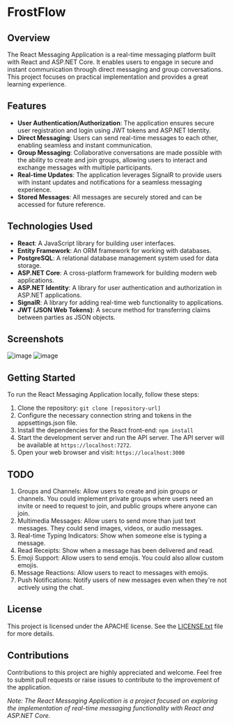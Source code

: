 # FrostFlow

## Overview
The React Messaging Application is a real-time messaging platform built with React and ASP.NET Core. It enables users to engage in secure and instant communication through direct messaging and group conversations. This project focuses on practical implementation and provides a great learning experience.

## Features

- **User Authentication/Authorization**: The application ensures secure user registration and login using JWT tokens and ASP.NET Identity.
- **Direct Messaging**: Users can send real-time messages to each other, enabling seamless and instant communication.
- **Group Messaging**: Collaborative conversations are made possible with the ability to create and join groups, allowing users to interact and exchange messages with multiple participants.
- **Real-time Updates**: The application leverages SignalR to provide users with instant updates and notifications for a seamless messaging experience.
- **Stored Messages**: All messages are securely stored and can be accessed for future reference.

## Technologies Used

- **React**: A JavaScript library for building user interfaces.
- **Entity Framework**: An ORM framework for working with databases.
- **PostgreSQL**: A relational database management system used for data storage.
- **ASP.NET Core**: A cross-platform framework for building modern web applications.
- **ASP.NET Identity**: A library for user authentication and authorization in ASP.NET applications.
- **SignalR**: A library for adding real-time web functionality to applications.
- **JWT (JSON Web Tokens)**: A secure method for transferring claims between parties as JSON objects.

## Screenshots
![image](https://github.com/friedice5467/FrostFlow/assets/58054670/bd86b801-71be-4b7f-b3be-640af6f7f9f3)
![image](https://github.com/friedice5467/FrostFlow/assets/58054670/f927e049-aa72-4ff8-bd29-0272df8cea6b)

## Getting Started

To run the React Messaging Application locally, follow these steps:

1. Clone the repository: `git clone [repository-url]`
2. Configure the necessary connection string and tokens in the appsettings.json file.
3. Install the dependencies for the React front-end: `npm install`
4. Start the development server and run the API server. The API server will be available at `https://localhost:7272`.
5. Open your web browser and visit: `https://localhost:3000`

## TODO

1. Groups and Channels: Allow users to create and join groups or channels. You could implement private groups where users need an invite or need to request to join, and public groups where anyone can join.
2. Multimedia Messages: Allow users to send more than just text messages. They could send images, videos, or audio messages.
3. Real-time Typing Indicators: Show when someone else is typing a message.
4. Read Receipts: Show when a message has been delivered and read.
5. Emoji Support: Allow users to send emojis. You could also allow custom emojis.
6. Message Reactions: Allow users to react to messages with emojis.
7. Push Notifications: Notify users of new messages even when they're not actively using the chat.

## License

This project is licensed under the APACHE license. See the [LICENSE.txt](LICENSE.txt) file for more details.

## Contributions

Contributions to this project are highly appreciated and welcome. Feel free to submit pull requests or raise issues to contribute to the improvement of the application.

*Note: The React Messaging Application is a project focused on exploring the implementation of real-time messaging functionality with React and ASP.NET Core.*
